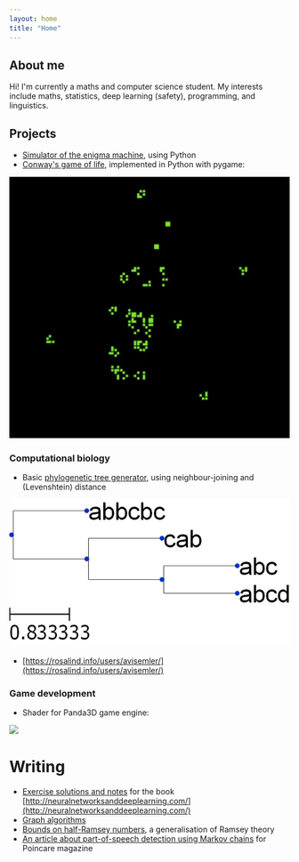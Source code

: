 ```yaml
---
layout: home
title: "Home"
---
```


## About me

Hi! I'm currently a maths and computer science student. My interests include maths, statistics,
deep learning (safety), programming, and linguistics.

## Projects

 - [Simulator of the enigma machine](https://github.com/avisemler/enigma_simulator), using Python
 - [Conway's game of life](https://github.com/avisemler/game_of_life), implemented in Python with pygame:

![](/files/screenshot.jpg)

### Computational biology

 - Basic [phylogenetic tree generator](https://github.com/avisemler/Phylogeny), using neighbour-joining and (Levenshtein) distance

![](/files/mytree.png)

 - [https://rosalind.info/users/avisemler/](https://rosalind.info/users/avisemler/)


### Game development
 - Shader for Panda3D game engine:
 
 ![](https://raw.githubusercontent.com/typewriter1/physically-based-panda/master/car.jpg)


# Writing

 - [Exercise solutions and notes](/nnnotes/) for the book [http://neuralnetworksanddeeplearning.com/](http://neuralnetworksanddeeplearning.com/)
 - [Graph algorithms](/files/graphtheory.pdf)
 - [Bounds on half-Ramsey numbers](/files/Probabilistic_Ramsey_Numbers.pdf), a generalisation of Ramsey theory
 - [An article about part-of-speech detection using Markov chains](https://issuu.com/poincaremagazine/docs/issue_1) for Poincare magazine
